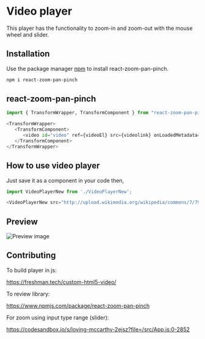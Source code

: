 # Video player

This player has the functionality to zoom-in and zoom-out with the mouse wheel and slider.

## Installation

Use the package manager [npm](#) to install react-zoom-pan-pinch.

```bash
npm i react-zoom-pan-pinch
```

## react-zoom-pan-pinch

```python
import { TransformWrapper, TransformComponent } from "react-zoom-pan-pinch";

<TransformWrapper>
   <TransformComponent>
      <video id="video" ref={videoEl} src={videolink} onLoadedMetadata={initializeVideo} muted autoPlay></video>
   </TransformComponent>
</TransformWrapper>

```
## How to use video player
Just save it as a component in your code then,

```python
import VideoPlayerNew from './VideoPlayerNew';

<VideoPlayerNew src="http://upload.wikimedia.org/wikipedia/commons/7/79/Big_Buck_Bunny_small.ogv"/>

```
## Preview
![Preview image](https://user-images.githubusercontent.com/97245406/205311018-4db74524-b7fb-4dcc-ad55-fa6e6cd46625.png)

## Contributing
To build player in js:

https://freshman.tech/custom-html5-video/

To review library:

https://www.npmjs.com/package/react-zoom-pan-pinch

For zoom using input type range (slider):

https://codesandbox.io/s/loving-mccarthy-2ejsz?file=/src/App.js:0-2852

